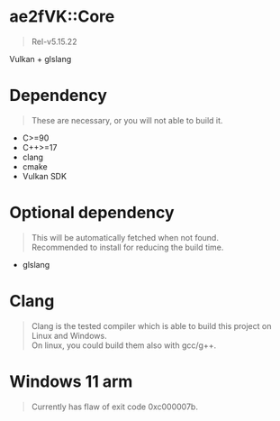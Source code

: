 # ae2fVK::Core
> Rel-v5.15.22

Vulkan + glslang

# Dependency
> These are necessary, or you will not able to build it.

- C>=90
- C++>=17
- clang
- cmake
- Vulkan SDK

# Optional dependency
> This will be automatically fetched when not found.  
> Recommended to install for reducing the build time.

- glslang

# Clang
> Clang is the tested compiler which is able to build this project on Linux and Windows.  
> On linux, you could build them also with gcc/g++.

# Windows 11 arm
> Currently has flaw of exit code 0xc000007b.  
